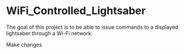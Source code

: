 # WiFi_Controlled_Lightsaber
The goal of this project is to be able to issue commands to a displayed lightsaber through a Wi-Fi network.

Make changes

